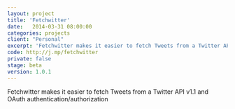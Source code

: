 ```yaml
---
layout: project
title: 'Fetchwitter'
date:   2014-03-31 08:00:00
categories: projects
client: "Personal"
excerpt: 'Fetchwitter makes it easier to fetch Tweets from a Twitter API v1.1 and OAuth authentication/authorization'
code: http://j.mp/fetchwitter
private: false
stage: beta
version: 1.0.1
---
```


Fetchwitter makes it easier to fetch Tweets from a Twitter API v1.1 and OAuth authentication/authorization